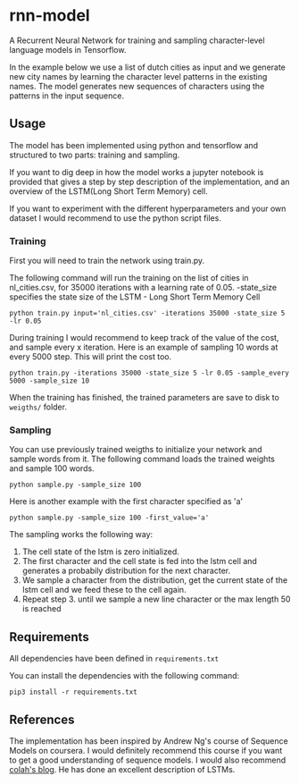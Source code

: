 # rnn-model
A Recurrent Neural Network for training and sampling character-level language models in Tensorflow.

In the example below we use a list of dutch cities as input and we generate new city names by learning the character level patterns in the existing names.
The model generates new sequences of characters using the patterns in the input sequence.

## Usage
The model has been implemented using python and tensorflow and structured to two parts: training and sampling.

If you want to dig deep in how the model works a jupyter notebook is provided that gives a step by step description of the implementation, and an overview of the LSTM(Long Short Term Memory) cell.

If you want to experiment with the different hyperparameters and your own dataset I would recommend to use the python script files.


### Training
First you will need to train the network using train.py.

The following command will run the training on the list of cities in nl_cities.csv, for 35000 iterations with a learning rate of 0.05.
-state_size specifies the state size of the LSTM - Long Short Term Memory Cell
```
python train.py input='nl_cities.csv' -iterations 35000 -state_size 5 -lr 0.05
```

During training I would recommend to keep track of the value of the cost, and sample every x iteration. 
Here is an example of sampling 10 words at every 5000 step. This will print the cost too.

```
python train.py -iterations 35000 -state_size 5 -lr 0.05 -sample_every 5000 -sample_size 10
```

When the training has finished, the trained parameters are save to disk to `weigths/` folder.


### Sampling

You can use previously trained weigths to initialize your network and sample words from it.
The following command loads the trained weights and sample 100 words.

```
python sample.py -sample_size 100
```

Here is another example with the first character specified as 'a'

```
python sample.py -sample_size 100 -first_value='a'
```

The sampling works the following way: 
1. The cell state of the lstm is zero initialized. 
2. The first character and the cell state is fed into the lstm cell and generates a probabily distribution for the next character. 
3. We sample a character from the distribution, get the current state of the lstm cell and we feed these to the cell again.
4. Repeat step 3. until we sample a new line character or the max length 50 is reached


## Requirements

All dependencies have been defined in ```requirements.txt```

You can install the dependencies with the following command:

```pip3 install -r requirements.txt```

## References

The implementation has been inspired by Andrew Ng's course of Sequence Models on coursera. I would definitely recommend this course if you want to get a good understanding of sequence models. I would also recommend [colah's blog](http://colah.github.io/posts/2015-08-Understanding-LSTMs/). He has done an excellent description of LSTMs.


